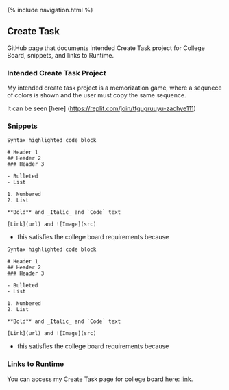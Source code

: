 {% include navigation.html %}
## Create Task

GitHub page that documents intended Create Task project for College Board, snippets, and links to Runtime.

### Intended Create Task Project

My intended create task project is a memorization game, where a sequnece of colors is shown and the user must copy the same sequence. 

It can be seen [here] (https://replit.com/join/tfgugruuyu-zachye111)

### Snippets

```
Syntax highlighted code block

# Header 1
## Header 2
### Header 3

- Bulleted
- List

1. Numbered
2. List

**Bold** and _Italic_ and `Code` text

[Link](url) and ![Image](src)
```

- this satisfies the college board requirements because

```
Syntax highlighted code block

# Header 1
## Header 2
### Header 3

- Bulleted
- List

1. Numbered
2. List

**Bold** and _Italic_ and `Code` text

[Link](url) and ![Image](src)
```

- this satisfies the college board requirements because

### Links to Runtime

You can access my Create Task page for college board here: [link](https://github.com/zachye111/zach_individual_tri3).
